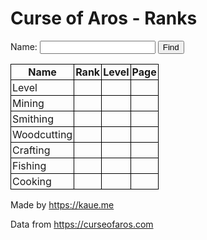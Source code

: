 # Curse of Aros - Ranks

<form onsubmit="search()">
  <label for="name">Name:</label>
  <input type="text" id="name" name="name" value=""/>
  <input type="submit" value="Find"/>
</form>
<table id="table">
  <tr>
    <th>Name</th>
    <th>Rank</th>
    <th>Level</th>
    <th>Page</th>
  </tr>
  <tr>
    <td class="left">Level</td>
    <td></td>
    <td></td>
    <td></td>
  </tr>
  <tr>
    <td class="left">Mining</td>
    <td></td>
    <td></td>
    <td></td>
  </tr>
  <tr>
    <td class="left">Smithing</td>
    <td></td>
    <td></td>
    <td></td>
  </tr>
  <tr>
    <td class="left">Woodcutting</td>
    <td></td>
    <td></td>
    <td></td>
  </tr>
  <tr>
    <td class="left">Crafting</td>
    <td></td>
    <td></td>
    <td></td>
  </tr>
  <tr>
    <td class="left">Fishing</td>
    <td></td>
    <td></td>
    <td></td>
  </tr>
  <tr>
    <td class="left">Cooking</td>
    <td></td>
    <td></td>
    <td></td>
  </tr>
</table>

<p>Made by <a href="https://kaue.me">https://kaue.me</a></p>

<p>Data from <a href="https://curseofaros.com">https://curseofaros.com</a></p>

<style>

table {
  border-collapse: collapse;
}

th, td {
  border: 1px solid black;
  padding: 2px;
}

td {
  text-align: right;
}

.left {
  text-align: left;
}

</style>

<script>

const MAX_PAGE = 1000;
const DEFAULT_NAME = "SoW CoolBoyYT";
const INDEX = {
  "rank": 1,
  "level": 2,
  "page": 3,
};
const skills = ["", "mining", "smithing", "woodcutting", "crafting", "fishing", "cooking"];

function byId(id) {
  return document.getElementById(id);
}

function setCell(row, index, value) {
  row.cells[INDEX[index]].innerHTML = value;
}

let search = async () => {
  const name = byId("name").value;
  const table = byId("table");

  for (let i = 0; i < skills.length; i++) {
    const row = table.rows[i + 1];
    let suffix = skills[i];
    if (suffix != "") {
      suffix = "-" + suffix;
    }
    let found = false;
    let rank = 0;
    for (let page = 0; page < MAX_PAGE; page++) {
      setCell(row, "page", page + 1);
      const url = "https://www.curseofaros.com/highscores" + suffix + ".json?p=" + page;
      const response = await fetch(url);
      const json = await response.json();
      for (let i = 0; i < json.length; i++) {
        rank++;
        const item = json[i];
        if (item.name != name) {
          continue
        }
        setCell(row, "rank", rank);
        setCell(row, "level", Level);
        found = true;
        break
      }
      if (found) {
        break;
      }
    }
    if (!found) {
      console.log("name", name, "not found");
    }
  }
};

function main() {
  let name = DEFAULT_NAME;
  const queryString = window.location.search;
  const urlParams = new URLSearchParams(queryString);
  if (urlParams.has("name")) {
    got = urlParams.get("name");
    if (got != "") {
      name = got;
    }
  }
  byId("name").value = name;
  search();
}

main();

</script>
 
